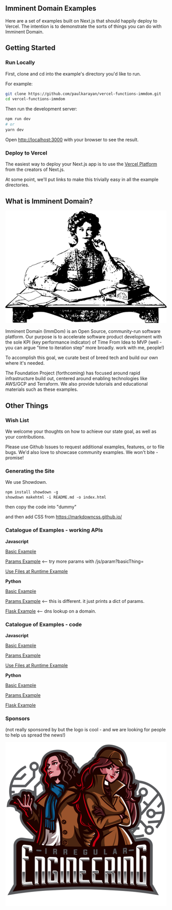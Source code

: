 ## Imminent Domain Examples

Here are a set of examples built on Next.js that should happily deploy to Vercel.
The intention is to demonstrate the sorts of things you can do with Imminent Domain.

## Getting Started

### Run Locally

First, clone and cd into the example's directory you'd like to run.

For example:

```bash
git clone https://github.com/paulkarayan/vercel-functions-immdom.git
cd vercel-functions-immdom
```

Then run the development server:

```bash
npm run dev
# or
yarn dev
```

Open [http://localhost:3000](http://localhost:3000) with your browser to see the result.

### Deploy to Vercel

The easiest way to deploy your Next.js app is to use the [Vercel Platform](https://vercel.com/import?utm_medium=default-template&filter=next.js&utm_source=create-next-app&utm_campaign=create-next-app-readme) from the creators of Next.js.

At some point, we'll put links to make this trivially easy in all the example directories.

## What is Imminent Domain?

<p align="center">
  <img src="_assets/thinker.png" />
</p>

Imminent Domain (ImmDom) is an Open Source, community-run software platform.
Our purpose is to accelerate software product development with the sole KPI (key performance indicator)
of Time From Idea to MVP (well - you can argue "time to iteration step" more broadly. work with me, people!)

To accomplish this goal, we curate best of breed tech and build our own where it's needed.

The Foundation Project (forthcoming) has focused around rapid infrastructure build out,
centered around enabling technologies like AWS/GCP and Terraform. We also provide
tutorials and educational materials such as these examples.

## Other Things

### Wish List

We welcome your thoughts on how to achieve our state goal, as well as your contributions.

Please use Github Issues to request additional examples, features, or to file bugs.
We'd also love to showcase community examples. We won't bite - promise!

### Generating the Site

We use Showdown.

```
npm install showdown -g
showdown makehtml -i README.md -o index.html
```

then copy the code into "dummy"

and then add CSS from
https://markdowncss.github.io/

### Catalogue of Examples - working APIs

**Javascript**

[Basic Example](functions.immdom.com/js/basic)

[Params Example](functions.immdom.com/js/param) <-- try more params with /js/param?basicThing=<insertMe>

[Use Files at Runtime Example](functions.immdom.com/js/files)

**Python**

[Basic Example](functions.immdom.com/python/basic)

[Params Example](functions.immdom.com/python/param) <-- this is different. it just prints a dict of params.

[Flask Example](https://functions.immdom.com/api?domain=google.com) <-- dns lookup on a domain.

### Catalogue of Examples - code

**Javascript**

[Basic Example](https://github.com/paulkarayan/vercel-functions-immdom/blob/master/api/js/basic.js)

[Params Example](https://github.com/paulkarayan/vercel-functions-immdom/blob/master/api/js/param.js)

[Use Files at Runtime Example](https://github.com/paulkarayan/vercel-functions-immdom/blob/master/api/js/files.js)

**Python**

[Basic Example](https://github.com/paulkarayan/vercel-functions-immdom/blob/master/api/python/basic.py)

[Params Example](https://github.com/paulkarayan/vercel-functions-immdom/blob/master/api/python/param.py)

[Flask Example](https://github.com/paulkarayan/vercel-functions-immdom/blob/master/api/index.py)

### Sponsors

(not really sponsored by but the logo is cool - and we are looking for people to help us spread the news!)

<p align="center">
  <img src="_assets/irregular_engineering.png" />
</p>
